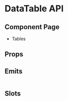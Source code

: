 # DataTable API

## Component Page
- <router-link to="/components/tables">Tables</router-link>

## Props
<Table name="data-table" field="props" />

## Emits
<Table name="data-table" field="emits" />

## Slots
<Table name="data-table" field="slots" />

